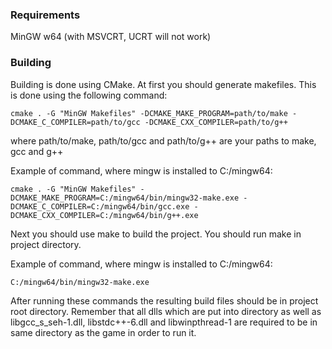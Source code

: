 ### Requirements
MinGW w64 (with MSVCRT, UCRT will not work)
### Building
Building is done using CMake. At first you should generate makefiles. This is done using the following command:
```
cmake . -G "MinGW Makefiles" -DCMAKE_MAKE_PROGRAM=path/to/make -DCMAKE_C_COMPILER=path/to/gcc -DCMAKE_CXX_COMPILER=path/to/g++
```
where path/to/make, path/to/gcc and path/to/g++ are your paths to make, gcc and g++

Example of command, where mingw is installed to C:/mingw64:
```
cmake . -G "MinGW Makefiles" -DCMAKE_MAKE_PROGRAM=C:/mingw64/bin/mingw32-make.exe -DCMAKE_C_COMPILER=C:/mingw64/bin/gcc.exe -DCMAKE_CXX_COMPILER=C:/mingw64/bin/g++.exe
```
Next you should use make to build the project. You should run make in project directory.

Example of command, where mingw is installed to C:/mingw64:
```
C:/mingw64/bin/mingw32-make.exe
```

After running these commands the resulting build files should be in project root directory. Remember that all dlls which are put into directory as well as libgcc_s_seh-1.dll, libstdc++-6.dll and libwinpthread-1 are required to be in same directory as the game in order to run it.